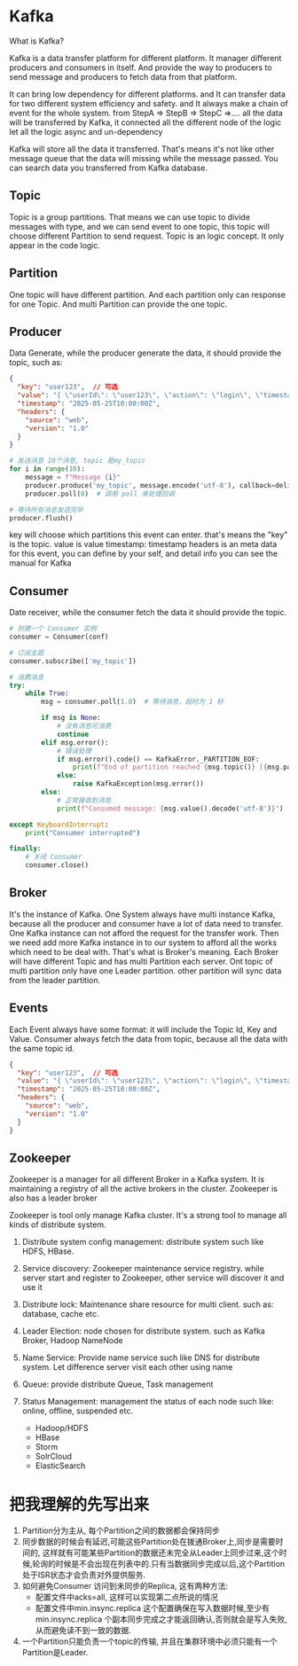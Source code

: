# Kafka

What is Kafka?

Kafka is a data transfer platform for different platform. It manager different producers and consumers in itself. And provide the way to producers to send message and producers to fetch data from that platform.

It can bring low dependency for different platforms. and It can transfer data for two different system efficiency and safety. and It always make a chain of event for the whole system. from StepA => StepB => StepC =>.... all the data will be transferred by Kafka, it connected all the different node of the logic let all the logic async and un-dependency

Kafka will store all the data it transferred. That's means it's not like other message queue that the data will missing while the message passed. You can search data you transferred from Kafka database.

## Topic

Topic is a group partitions. That means we can use topic to divide messages with type, and we can send event to one topic, this topic will choose different Partition to send request. Topic is an logic concept. It only appear in the code logic.

## Partition

One topic will have different partition. And each partition only can response for one Topic. And multi Partition can provide the one topic.

## Producer

Data Generate, while the producer generate the data, it should provide the topic, such as:

```json
{
  "key": "user123",  // 可选
  "value": "{ \"userId\": \"user123\", \"action\": \"login\", \"timestamp\": \"2025-05-25T10:00:00Z\" }",
  "timestamp": "2025-05-25T10:00:00Z",
  "headers": {
    "source": "web",
    "version": "1.0"
  }
}
```

```py
# 发送消息 10个消息, topic 是my_topic
for i in range(10):
    message = f"Message {i}"
    producer.produce('my_topic', message.encode('utf-8'), callback=delivery_report)
    producer.poll(0)  # 调用 poll 来处理回调

# 等待所有消息发送完毕
producer.flush()
```

key will choose which partitions this event can enter. that's means the "key" is the topic.
value is value
timestamp: timestamp
headers is an meta data for this event, you can define by your self, and detail info you can see the manual for Kafka

## Consumer

Date receiver, while the consumer fetch the data it should provide the topic. 

```py
# 创建一个 Consumer 实例
consumer = Consumer(conf)

# 订阅主题
consumer.subscribe(['my_topic'])

# 消费消息
try:
    while True:
        msg = consumer.poll(1.0)  # 等待消息，超时为 1 秒

        if msg is None:
            # 没有消息可消费
            continue
        elif msg.error():
            # 错误处理
            if msg.error().code() == KafkaError._PARTITION_EOF:
                print(f"End of partition reached {msg.topic()} [{msg.partition()}] @ {msg.offset()}")
            else:
                raise KafkaException(msg.error())
        else:
            # 正常接收到消息
            print(f"Consumed message: {msg.value().decode('utf-8')}")

except KeyboardInterrupt:
    print("Consumer interrupted")

finally:
    # 关闭 Consumer
    consumer.close()
```

## Broker

It's the instance of Kafka. One System always have multi instance Kafka, because all the producer and consumer have a lot of data need to transfer. One Kafka instance can not afford the request for the transfer work. Then we need add more Kafka instance in to our system to afford all the works which need to be deal with. That's what is Broker's meaning.
Each Broker will have different Topic and has multi Partition each server.
Ont topic of multi partition only have one Leader partition. other partition will sync data from the leader partition.

## Events

Each Event always have some format: it will include the Topic Id, Key and Value.
Consumer always fetch the data from topic, because all the data with the same topic id.

```json
{
  "key": "user123",  // 可选
  "value": "{ \"userId\": \"user123\", \"action\": \"login\", \"timestamp\": \"2025-05-25T10:00:00Z\" }",
  "timestamp": "2025-05-25T10:00:00Z",
  "headers": {
    "source": "web",
    "version": "1.0"
  }
}
```

## Zookeeper

Zookeeper is a manager for all different Broker in a Kafka system. It is maintaining a registry of all the active brokers in the cluster.
Zookeeper is also has a leader broker

Zookeeper is tool only manage Kafka cluster. It's a strong tool to manage all kinds of distribute system.

1. Distribute system config management: distribute system such like HDFS, HBase.
2. Service discovery: Zookeeper maintenance service registry. while server start and register to Zookeeper, other service will discover it and use it
3. Distribute lock: Maintenance share resource for multi client. such as: database, cache etc.
4. Leader Election: node chosen for distribute system. such as Kafka Broker, Hadoop NameNode
5. Name Service: Provide name service such like DNS for distribute system. Let difference server visit each other using name
6. Queue: provide distribute Queue, Task management
7. Status Management: management the status of each node such like: online, offline, suspended etc.

    * Hadoop/HDFS
    * HBase
    * Storm
    * SolrCloud
    * ElasticSearch

# 把我理解的先写出来

1. Partition分为主从, 每个Partition之间的数据都会保持同步
2. 同步数据的时候会有延迟,可能这些Partition处在拨通Broker上,同步是需要时间的, 这样就有可能某些Partition的数据还未完全从Leader上同步过来,这个时候,轮询的时候是不会出现在列表中的.只有当数据同步完成以后,这个Partition处于ISR状态才会负责对外提供服务.
3. 如何避免Consumer 访问到未同步的Replica, 这有两种方法:
    * 配置文件中acks=all, 这样可以实现第二点所说的情况
    * 配置文件中min.insync.replica 这个配置确保在写入数据时候,至少有min.insync.replica 个副本同步完成之才能返回确认,否则就会是写入失败, 从而避免读不到一致的数据.
4. 一个Partition只能负责一个topic的传输, 并且在集群环境中必须只能有一个Partition是Leader.
